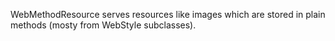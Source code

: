 WebMethodResource serves resources like images which are stored in plain methods (mosty from WebStyle subclasses).
